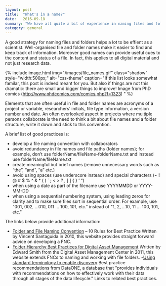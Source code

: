 ```yaml
---
layout: post
title:  "What's in a name?"
date:   2016-09-18
summary: "We have all quite a bit of experience in naming files and folders on our computer. We like to think of ourselves as smart persons as well. So you'd expect we are quite effective and intelligent in the way we name our digital material ..."
category: general
---
```


A good strategy for naming files and folders helps a lot to be effient as a scientist. Well-organised file and folder names make it easier to find and keep track of information. Moreover good names can provide useful cues to the content and status of a file. In fact, this applies to all digital material and not just research data.

{% include image.html img="/images/file_names.gif" class="shadow" style="width:500px;" alt="css-theme" caption="If this list looks somewhat familar, this post is indeed meant for you. But also if things are not this dramatic: there are small and bigger things to improve!
Image from PhD comics (http://www.phdcomics.com/comics.php?f=1323)
" %}

Elements that are often useful in file and folder names are acronyms of a project or variable, researchers’ initials, file type information, a version number and date. An often overlooked aspect in projects where multiple persons collaborate is the need to think a bit about file names and a folder structure, write it down and stick to this convention.

A brief list of good practices is:

- develop a file naming convention with collaborators
- avoid redundancy in file names and file paths (folder names); for example, don’t use folderName/fileName-folderName.txt and instead use folderName/fileName.txt
- create meaningful but brief names (remove unnecessary words such as “the”, “and”, “a” etc.)
- avoid using spaces (use underscore instead) and special characters (~ ! @ # $ % ^ & * ( ) ` ; < > ? , [ ] { } ‘ “)
- when using a date as part of the filename use YYYYMMDD or YYYY-MM-DD
- when using a sequential numbering system, using leading zeros for clarity and to make sure files sort in sequential order. For example, use "001, 002, ...010, 011 ... 100, 101, etc." instead of "1, 2, ...10, 11 ... 100, 101, etc."

The links below provide additional information:

- [Folder and File Naming Convention](http://www.exadox.com/en/articles/file-naming-convention-ten-rules-best-practice) – 10 Rules for Best Practice Written by Vincent Santaguida in 2010, this website provides straight forward advice on developing a FNC.
- [Folder Hierarchy Best Practices for Digital Asset Management](http://www.damlearningcenter.com/resources/articles/best-practices-for-folder-organization/)
Written by Edward Smith from the Digital Asset Management Center in 2011, this website extends FNCs to naming and working with file folders.
-[Using standard terminology to enable discovery](https://www.dataone.org/best-practices/choose-and-use-standard-terminology-enable-discovery)
Best practice recommendations from DataONE, a database that "provides individuals with recommendations on how to effectively work with their data through all stages of the data lifecycle." Links to related best practices.

